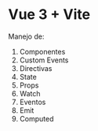 # Vue 3 + Vite

Manejo de:

1. Componentes
2. Custom Events
3. Directivas
4. State
5. Props
6. Watch
7. Eventos
8. Emit
9. Computed
